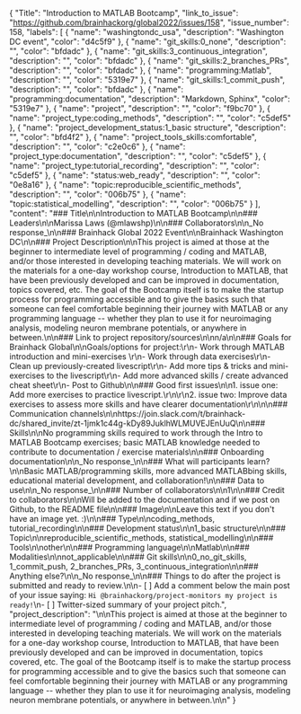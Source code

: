{
  "Title": "Introduction to MATLAB Bootcamp",
  "link_to_issue": "https://github.com/brainhackorg/global2022/issues/158",
  "issue_number": 158,
  "labels": [
    {
      "name": "washingtondc_usa",
      "description": "Washington DC event",
      "color": "d4c5f9"
    },
    {
      "name": "git_skills:0_none",
      "description": "",
      "color": "bfdadc"
    },
    {
      "name": "git_skills:3_continuous_integration",
      "description": "",
      "color": "bfdadc"
    },
    {
      "name": "git_skills:2_branches_PRs",
      "description": "",
      "color": "bfdadc"
    },
    {
      "name": "programming:Matlab",
      "description": "",
      "color": "5319e7"
    },
    {
      "name": "git_skills:1_commit_push",
      "description": "",
      "color": "bfdadc"
    },
    {
      "name": "programming:documentation",
      "description": "Markdown, Sphinx",
      "color": "5319e7"
    },
    {
      "name": "project",
      "description": "",
      "color": "f9bc70"
    },
    {
      "name": "project_type:coding_methods",
      "description": "",
      "color": "c5def5"
    },
    {
      "name": "project_development_status:1_basic structure",
      "description": "",
      "color": "bfd4f2"
    },
    {
      "name": "project_tools_skills:comfortable",
      "description": "",
      "color": "c2e0c6"
    },
    {
      "name": "project_type:documentation",
      "description": "",
      "color": "c5def5"
    },
    {
      "name": "project_type:tutorial_recording",
      "description": "",
      "color": "c5def5"
    },
    {
      "name": "status:web_ready",
      "description": "",
      "color": "0e8a16"
    },
    {
      "name": "topic:reproducible_scientific_methods",
      "description": "",
      "color": "006b75"
    },
    {
      "name": "topic:statistical_modelling",
      "description": "",
      "color": "006b75"
    }
  ],
  "content": "### Title\n\nIntroduction to MATLAB Bootcamp\n\n### Leaders\n\nMarissa Laws (@mlawshp)\n\n### Collaborators\n\n_No response_\n\n### Brainhack Global 2022 Event\n\nBrainhack Washington DC\n\n### Project Description\n\nThis project is aimed at those at the beginner to intermediate level of programming / coding and MATLAB, and/or those interested in developing teaching materials.  We will work on the materials for a one-day workshop course, Introduction to MATLAB, that have been previously developed and can be improved in documentation, topics covered, etc.  The goal of the Bootcamp itself is to make the startup process for programming accessible and to give the basics such that someone can feel comfortable beginning their journey with MATLAB or any programming language -- whether they plan to use it for neuroimaging analysis, modeling neuron membrane potentials, or anywhere in between.\n\n### Link to project repository/sources\n\nn/a\n\n### Goals for Brainhack Global\n\nGoals/options for project:\r\n- Work through MATLAB introduction and mini-exercises \r\n- Work through data exercises\r\n- Clean up previously-created livescript\r\n- Add more tips & tricks and mini-exercises to the livescript\r\n- Add more advanced skills / create advanced cheat sheet\r\n- Post to Github\n\n### Good first issues\n\n1. issue one: Add more exercises to practice livescript.\r\n\r\n2. issue two: Improve data exercises to assess more skills and have clearer documentation\r\n\n\n### Communication channels\n\nhttps://join.slack.com/t/brainhack-dc/shared_invite/zt-1jmk1c44g-kDy89JuklhWLMUVEJEnUuQ\n\n### Skills\n\nNo programming skills required to work through the Intro to MATLAB Bootcamp exercises; basic MATLAB knowledge needed to contribute to documentation / exercise materials\n\n### Onboarding documentation\n\n_No response_\n\n### What will participants learn?\n\nBasic MATLAB/programming skills, more advanced MATLABbing skills, educational material development, and collaboration!\n\n### Data to use\n\n_No response_\n\n### Number of collaborators\n\n1\n\n### Credit to collaborators\n\nWill be added to the documentation and if we post on Github, to the README file\n\n### Image\n\nLeave this text if you don't have an image yet. :)\n\n### Type\n\ncoding_methods, tutorial_recording\n\n### Development status\n\n1_basic structure\n\n### Topic\n\nreproducible_scientific_methods, statistical_modelling\n\n### Tools\n\nother\n\n### Programming language\n\nMatlab\n\n### Modalities\n\nnot_applicable\n\n### Git skills\n\n0_no_git_skills, 1_commit_push, 2_branches_PRs, 3_continuous_integration\n\n### Anything else?\n\n_No response_\n\n### Things to do after the project is submitted and ready to review.\n\n- [ ] Add a comment below the main post of your issue saying: `Hi @brainhackorg/project-monitors my project is ready!`\n- [ ] Twitter-sized summary of your project pitch.",
  "project_description": "\n\nThis project is aimed at those at the beginner to intermediate level of programming / coding and MATLAB, and/or those interested in developing teaching materials.  We will work on the materials for a one-day workshop course, Introduction to MATLAB, that have been previously developed and can be improved in documentation, topics covered, etc.  The goal of the Bootcamp itself is to make the startup process for programming accessible and to give the basics such that someone can feel comfortable beginning their journey with MATLAB or any programming language -- whether they plan to use it for neuroimaging analysis, modeling neuron membrane potentials, or anywhere in between.\n\n"
}

